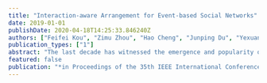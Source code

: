 ```yaml
---
title: "Interaction-aware Arrangement for Event-based Social Networks"
date: 2019-01-01
publishDate: 2020-04-18T14:25:33.846240Z
authors: ["Feifei Kou", "Zimu Zhou", "Hao Cheng", "Junping Du", "Yexuan Shi", "Pan Xu"]
publication_types: ["1"]
abstract: "The last decade has witnessed the emergence and popularity of event-based social networks (EBSNs), which extend online social networks to the physical world. Fundamental onEBSN platforms is to appropriately assign EBSN users to events they are interested to attend, known as event-participant arrangement. Previous event-participant arrangement studies either fail to avoid conflicts among events or ignore the social interactions among participants. In this work, we propose a new event-participant arrangement problem called Interaction-awareGlobal Event-Participant Arrangement (IGEPA). It globally optimizes arrangements between events and participants to avoid conflicts in events, and not only accounts for user interests, but also encourages socially active participants to join. To solve theIGEPA problem, we design an approximation algorithm which has an approximation ratio of at least 1/4. Experimental result s validate the effectiveness of our solution."
featured: false
publication: "*in Proceedings of the 35th IEEE International Conference on Data Engineering*, **(ICDE'19)**"
---
```


